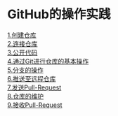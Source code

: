 GitHub的操作实践
==
[1.创建仓库](./1.创建仓库.md)  
[2.连接仓库](./2.连接仓库.md)  
[3.公开代码](./3.公开代码.md)  
[4.通过Git进行仓库的基本操作](./4.通过Git进行仓库的基本操作.md)  
[5.分支的操作](./5.分支的操作.md)  
[6.推送至远程仓库](./6.推送至远程仓库.md)  
[7.发送Pull-Request](./7.发送Pull-Request.md)  
[8.仓库的维护](./8.仓库的维护.md)  
[9.接收Pull-Request](./9.接收Pull-Request.md)  


